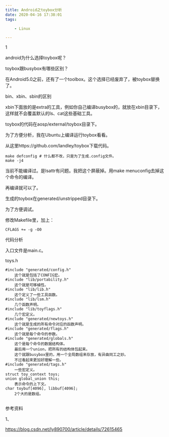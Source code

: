 ```yaml
---
title: Android之toybox分析
date: 2020-04-16 17:38:01
tags:

	- Linux

---
```


1

android为什么选择toybox呢？

toybox跟busybox有哪些区别？

在Android5.0之前，还有了一个toolbox。这个选择已经废弃了，被toybox替换了。



bin、xbin、sbin的区别

xbin下面放的是extra的工具，例如你自己编译busybox的，就放在xbin目录下，这样就不会覆盖默认的ls、cat这些基础工具。



toybox的代码在aosp/external/toybox目录下。



为了方便分析，我在Ubuntu上编译运行toybox看看。



从这里https://github.com/landley/toybox下载代码。

```
make defconfig # 什么都不改，只是为了生成.config文件。
make -j4
```

当前不能编译过。是lsattr有问题。我把这个屏蔽掉。用make menuconfig去掉这个命令的编译。

再编译就可以了。

生成的toybox在generated/unstripped目录下。

为了方便调试。

修改Makefile里，加上：

```
CFLAGS += -g -O0
```



代码分析

入口文件是main.c。

toys.h

```
#include "generated/config.h"
	这个就是包括了CONFIG宏。
#include "lib/portability.h"
	这个就是可移植性。
#include "lib/lib.h"
	这个定义了一些工具函数。
#include "lib/lsm.h"
	几个函数声明。
#include "lib/toyflags.h"
	几个宏定义。
#include "generated/newtoys.h"
	这个就是生成的所有命令对应的函数声明。
#include "generated/flags.h"
	这个就是每个命令的参数。
#include "generated/globals.h"
	这个是每个命令的数据结构体。
	最后用一个union，把所有的结构体包起来。
	这个就跟busybox里的，用一个全局数组来存放，有异曲同工之妙。
	不过看起来更加好理解一些。
#include "generated/tags.h"
	一些宏定义。
struct toy_context toys;
union global_union this;
	表示命令的上下文。
char toybuf[4096], libbuf[4096];
	2个大的是数组。
	
```



参考资料

1、

https://blog.csdn.net/ly890700/article/details/72615465